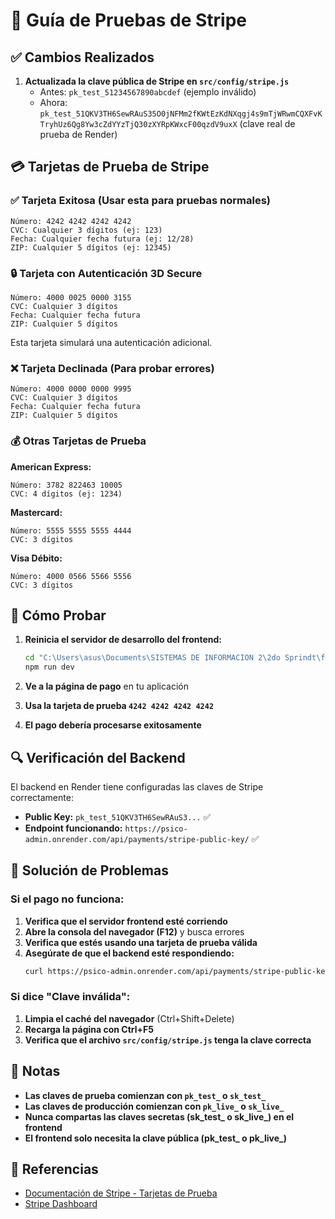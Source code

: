 # 🔐 Guía de Pruebas de Stripe

## ✅ Cambios Realizados

1. **Actualizada la clave pública de Stripe en `src/config/stripe.js`**
   - Antes: `pk_test_51234567890abcdef` (ejemplo inválido)
   - Ahora: `pk_test_51QKV3TH6SewRAuS35O0jNFMm2fKWtEzKdNXqgj4s9mTjWRwmCQXFvKTryhUz6Qg8Yw3cZdYYzTjQ30zXYRpKWxcF00qzdV9uxX` (clave real de prueba de Render)

## 💳 Tarjetas de Prueba de Stripe

### ✅ Tarjeta Exitosa (Usar esta para pruebas normales)
```
Número: 4242 4242 4242 4242
CVC: Cualquier 3 dígitos (ej: 123)
Fecha: Cualquier fecha futura (ej: 12/28)
ZIP: Cualquier 5 dígitos (ej: 12345)
```

### 🔒 Tarjeta con Autenticación 3D Secure
```
Número: 4000 0025 0000 3155
CVC: Cualquier 3 dígitos
Fecha: Cualquier fecha futura
ZIP: Cualquier 5 dígitos
```
Esta tarjeta simulará una autenticación adicional.

### ❌ Tarjeta Declinada (Para probar errores)
```
Número: 4000 0000 0000 9995
CVC: Cualquier 3 dígitos
Fecha: Cualquier fecha futura
ZIP: Cualquier 5 dígitos
```

### 💰 Otras Tarjetas de Prueba

**American Express:**
```
Número: 3782 822463 10005
CVC: 4 dígitos (ej: 1234)
```

**Mastercard:**
```
Número: 5555 5555 5555 4444
CVC: 3 dígitos
```

**Visa Débito:**
```
Número: 4000 0566 5566 5556
CVC: 3 dígitos
```

## 🚀 Cómo Probar

1. **Reinicia el servidor de desarrollo del frontend:**
   ```bash
   cd "C:\Users\asus\Documents\SISTEMAS DE INFORMACION 2\2do Sprindt\frontend_sas_sp2"
   npm run dev
   ```

2. **Ve a la página de pago** en tu aplicación

3. **Usa la tarjeta de prueba `4242 4242 4242 4242`**

4. **El pago debería procesarse exitosamente**

## 🔍 Verificación del Backend

El backend en Render tiene configuradas las claves de Stripe correctamente:

- **Public Key:** `pk_test_51QKV3TH6SewRAuS3...` ✅
- **Endpoint funcionando:** `https://psico-admin.onrender.com/api/payments/stripe-public-key/` ✅

## 🐛 Solución de Problemas

### Si el pago no funciona:

1. **Verifica que el servidor frontend esté corriendo**
2. **Abre la consola del navegador (F12)** y busca errores
3. **Verifica que estés usando una tarjeta de prueba válida**
4. **Asegúrate de que el backend esté respondiendo:**
   ```bash
   curl https://psico-admin.onrender.com/api/payments/stripe-public-key/
   ```

### Si dice "Clave inválida":

1. **Limpia el caché del navegador** (Ctrl+Shift+Delete)
2. **Recarga la página con Ctrl+F5**
3. **Verifica que el archivo `src/config/stripe.js` tenga la clave correcta**

## 📝 Notas

- **Las claves de prueba comienzan con `pk_test_` o `sk_test_`**
- **Las claves de producción comienzan con `pk_live_` o `sk_live_`**
- **Nunca compartas las claves secretas (sk_test_ o sk_live_) en el frontend**
- **El frontend solo necesita la clave pública (pk_test_ o pk_live_)**

## 🔗 Referencias

- [Documentación de Stripe - Tarjetas de Prueba](https://stripe.com/docs/testing)
- [Stripe Dashboard](https://dashboard.stripe.com/test/dashboard)
